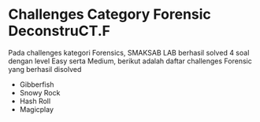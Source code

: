 # Challenges Category Forensic DeconstruCT.F

<p> Pada challenges kategori Forensics, SMAKSAB LAB berhasil solved 4 soal dengan level Easy serta Medium, berikut adalah daftar challenges Forensic yang berhasil disolved </p>
<ul>
  <li> Gibberfish </li>
  <li> Snowy Rock </li>
  <li> Hash Roll </li>
  <li> Magicplay </li>
</ul>
